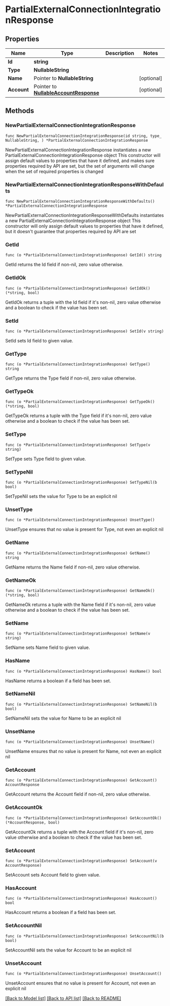 # PartialExternalConnectionIntegrationResponse

## Properties

Name | Type | Description | Notes
------------ | ------------- | ------------- | -------------
**Id** | **string** |  | 
**Type** | **NullableString** |  | 
**Name** | Pointer to **NullableString** |  | [optional] 
**Account** | Pointer to [**NullableAccountResponse**](AccountResponse.md) |  | [optional] 

## Methods

### NewPartialExternalConnectionIntegrationResponse

`func NewPartialExternalConnectionIntegrationResponse(id string, type_ NullableString, ) *PartialExternalConnectionIntegrationResponse`

NewPartialExternalConnectionIntegrationResponse instantiates a new PartialExternalConnectionIntegrationResponse object
This constructor will assign default values to properties that have it defined,
and makes sure properties required by API are set, but the set of arguments
will change when the set of required properties is changed

### NewPartialExternalConnectionIntegrationResponseWithDefaults

`func NewPartialExternalConnectionIntegrationResponseWithDefaults() *PartialExternalConnectionIntegrationResponse`

NewPartialExternalConnectionIntegrationResponseWithDefaults instantiates a new PartialExternalConnectionIntegrationResponse object
This constructor will only assign default values to properties that have it defined,
but it doesn't guarantee that properties required by API are set

### GetId

`func (o *PartialExternalConnectionIntegrationResponse) GetId() string`

GetId returns the Id field if non-nil, zero value otherwise.

### GetIdOk

`func (o *PartialExternalConnectionIntegrationResponse) GetIdOk() (*string, bool)`

GetIdOk returns a tuple with the Id field if it's non-nil, zero value otherwise
and a boolean to check if the value has been set.

### SetId

`func (o *PartialExternalConnectionIntegrationResponse) SetId(v string)`

SetId sets Id field to given value.


### GetType

`func (o *PartialExternalConnectionIntegrationResponse) GetType() string`

GetType returns the Type field if non-nil, zero value otherwise.

### GetTypeOk

`func (o *PartialExternalConnectionIntegrationResponse) GetTypeOk() (*string, bool)`

GetTypeOk returns a tuple with the Type field if it's non-nil, zero value otherwise
and a boolean to check if the value has been set.

### SetType

`func (o *PartialExternalConnectionIntegrationResponse) SetType(v string)`

SetType sets Type field to given value.


### SetTypeNil

`func (o *PartialExternalConnectionIntegrationResponse) SetTypeNil(b bool)`

 SetTypeNil sets the value for Type to be an explicit nil

### UnsetType
`func (o *PartialExternalConnectionIntegrationResponse) UnsetType()`

UnsetType ensures that no value is present for Type, not even an explicit nil
### GetName

`func (o *PartialExternalConnectionIntegrationResponse) GetName() string`

GetName returns the Name field if non-nil, zero value otherwise.

### GetNameOk

`func (o *PartialExternalConnectionIntegrationResponse) GetNameOk() (*string, bool)`

GetNameOk returns a tuple with the Name field if it's non-nil, zero value otherwise
and a boolean to check if the value has been set.

### SetName

`func (o *PartialExternalConnectionIntegrationResponse) SetName(v string)`

SetName sets Name field to given value.

### HasName

`func (o *PartialExternalConnectionIntegrationResponse) HasName() bool`

HasName returns a boolean if a field has been set.

### SetNameNil

`func (o *PartialExternalConnectionIntegrationResponse) SetNameNil(b bool)`

 SetNameNil sets the value for Name to be an explicit nil

### UnsetName
`func (o *PartialExternalConnectionIntegrationResponse) UnsetName()`

UnsetName ensures that no value is present for Name, not even an explicit nil
### GetAccount

`func (o *PartialExternalConnectionIntegrationResponse) GetAccount() AccountResponse`

GetAccount returns the Account field if non-nil, zero value otherwise.

### GetAccountOk

`func (o *PartialExternalConnectionIntegrationResponse) GetAccountOk() (*AccountResponse, bool)`

GetAccountOk returns a tuple with the Account field if it's non-nil, zero value otherwise
and a boolean to check if the value has been set.

### SetAccount

`func (o *PartialExternalConnectionIntegrationResponse) SetAccount(v AccountResponse)`

SetAccount sets Account field to given value.

### HasAccount

`func (o *PartialExternalConnectionIntegrationResponse) HasAccount() bool`

HasAccount returns a boolean if a field has been set.

### SetAccountNil

`func (o *PartialExternalConnectionIntegrationResponse) SetAccountNil(b bool)`

 SetAccountNil sets the value for Account to be an explicit nil

### UnsetAccount
`func (o *PartialExternalConnectionIntegrationResponse) UnsetAccount()`

UnsetAccount ensures that no value is present for Account, not even an explicit nil

[[Back to Model list]](../README.md#documentation-for-models) [[Back to API list]](../README.md#documentation-for-api-endpoints) [[Back to README]](../README.md)


